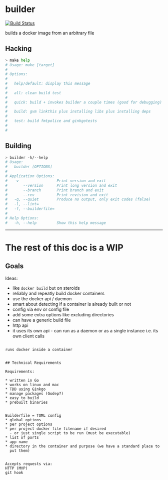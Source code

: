 builder
=======

[![Build Status](https://travis-ci.org/rafecolton/builder.svg?branch=master)](https://travis-ci.org/rafecolton/builder)

builds a docker image from an arbitrary file

## Hacking

```bash
> make help
# Usage: make [target]
#
# Options:
#
#   help/default: display this message
#
#   all: clean build test
#
#   quick: build + invokes builder a couple times (good for debugging)
#
#   build: gvm linkthis plus installing libs plus installing deps
#
#   test: build fmtpolice and ginkgotests
#
#
```

## Building

```bash
> builder -h/--help
# Usage:
#   builder [OPTIONS]
#
# Application Options:
#   -v                 Print version and exit
#       --version      Print long version and exit
#       --branch       Print branch and exit
#       --rev          Print revision and exit
#   -q, --quiet        Produce no output, only exit codes (false)
#   -l, --lint=
#   -f, --builderfile=
#
# Help Options:
#   -h, --help         Show this help message
```

-----

# The rest of this doc is a WIP

## Goals

Ideas:

* like `docker build` but on steroids
* reliably and repeatly build docker containers
* use the docker api / daemon
* smart about detecting if a container is already built or not
* config via env or config file
* add some extra options like excluding directories
* can have a generic build file
* http api
* it uses its own api - can run as a daemon or as a single instance
i.e. its own client calls

~~~~~~

runs docker inside a container


## Technical Requirements

Requirements:

* written in Go
* works on linux and mac
* TDD using Ginkgo
* manage packages (Godep?)
* easy to build
* prebuilt binaries


Builderfile = TOML config
* global options
* per project options
* per project docker file filename if desired
  - or just single script to be run (must be executable)
* list of ports
* app name
* directory in the container and purpose (we have a standard place to
  put them)


Accepts requests via:
HTTP (MVP)
git hook
